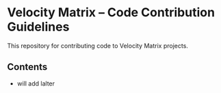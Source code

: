 # Velocity Matrix – Code Contribution Guidelines

This repository for contributing code to Velocity Matrix projects.

## Contents
- will add lalter
